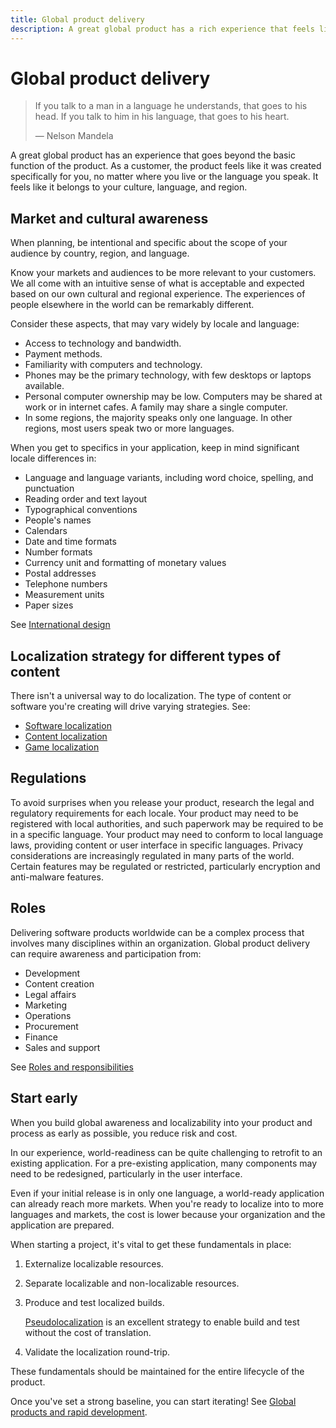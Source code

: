 ```yaml
---
title: Global product delivery
description: A great global product has a rich experience that feels like it was created specifically for you, no matter where you live or the language you speak.
---
```


# Global product delivery

> If you talk to a man in a language he understands, that goes to his head.
> If you talk to him in his language, that goes to his heart.
>
> &#x2014; Nelson Mandela

A great global product has an experience that goes beyond the basic function of the product.
As a customer, the product feels like it was created specifically for you, no matter where you live or the language you speak.
It feels like it belongs to your culture, language, and region.

## Market and cultural awareness

When planning, be intentional and specific about the scope of your audience by country, region, and language.

Know your markets and audiences to be more relevant to your customers.
We all come with an intuitive sense of what is acceptable and expected based on our own cultural and regional experience.
The experiences of people elsewhere in the world can be remarkably different.

Consider these aspects, that may vary widely by locale and language:

- Access to technology and bandwidth.
- Payment methods.
- Familiarity with computers and technology.
- Phones may be the primary technology, with few desktops or laptops available.
- Personal computer ownership may be low. Computers may be shared at work or in internet cafes. A family may share a single computer.
- In some regions, the majority speaks only one language. In other regions, most users speak two or more languages.

When you get to specifics in your application, keep in mind significant locale differences in:

- Language and language variants, including word choice, spelling, and punctuation
- Reading order and text layout
- Typographical conventions
- People's names
- Calendars
- Date and time formats
- Number formats
- Currency unit and formatting of monetary values
- Postal addresses
- Telephone numbers
- Measurement units
- Paper sizes

See [International design](international-design.md)

## Localization strategy for different types of content

There isn't a universal way to do localization.
The type of content or software you're creating will drive varying strategies.
See:

- [Software localization](software-localization.md)
- [Content localization](content-localization.md)
- [Game localization](game-localization.md)

## Regulations

To avoid surprises when you release your product, research the legal and regulatory requirements for each locale.
Your product may need to be registered with local authorities, and such paperwork may be required to be in a specific language.
Your product may need to conform to local language laws, providing content or user interface in specific languages.
Privacy considerations are increasingly regulated in many parts of the world.
Certain features may be regulated or restricted, particularly encryption and anti-malware features.

## Roles

Delivering software products worldwide can be a complex process that involves many disciplines within an organization.
Global product delivery can require awareness and participation from:

- Development
- Content creation
- Legal affairs
- Marketing
- Operations
- Procurement
- Finance
- Sales and support

See [Roles and responsibilities](roles-and-responsibilities.md)

## Start early

When you build global awareness and localizability into your product and process as early as possible, you reduce risk and cost.

In our experience, world-readiness can be quite challenging to retrofit to an existing application.
For a pre-existing application, many components may need to be redesigned, particularly in the user interface.

Even if your initial release is in only one language, a world-ready application can already reach more markets.
When you're ready to localize into to more languages and markets, the cost is lower because your organization and the application are prepared.

When starting a project, it's vital to get these fundamentals in place:

1. Externalize localizable resources.

2. Separate localizable and non-localizable resources.

3. Produce and test localized builds.

   [Pseudolocalization](pseudolocalization.md) is an excellent strategy to enable build and test without the cost of translation.

4. Validate the localization round-trip.

These fundamentals should be maintained for the entire lifecycle of the product.

Once you've set a strong baseline, you can start iterating!
See [Global products and rapid development](agile-development.md).
